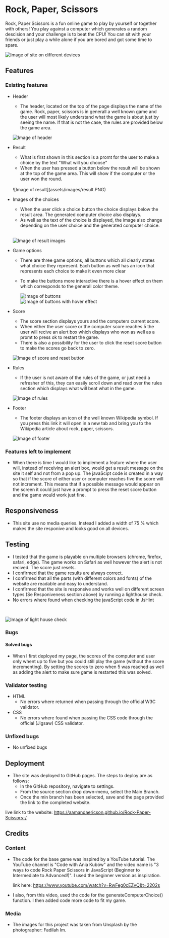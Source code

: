 # Rock, Paper, Scissors
Rock, Paper Scissors is a fun online game to play by yourself or together with others! You play against a computer which generates a random descision and your challenge is to beat the CPU! You can sit with your friends or just play a while alone if you are bored and got some time to spare. 

![Image of site on different devices](assets/images/am-I-responsive.PNG)

## Features
 ### Existing features
* Header
  * The header, located on the top of the page displays the name of the game. Rock, paper, scissors is in generall a well known game and the user will most likely understand what the game is about just by seeing the name. If that is not the case, the rules are provided below the game area. 
  
  ![Image of header](assets/images/header.PNG)

* Result
  * What is first shown in this section is a promt for the user to make a choice by the text "What will you choose"
  * When the user has pressed a button below the result will be shown at the top of the game area. This will show if the computer or the user won the round.
  <br>
  ![Image of result](assets/images/result.PNG)

* Images of the choices
  * When the user click a choice button the choice displays below the result area. The generated computer choice also displays.
  * As well as the text of the choice is displayed, the image also change depending on the user choice and the generated computer choice. 
  <br>

  ![Image of result images](assets/images/images-of-result.PNG)

* Game options
  * There are three game options, all buttons which all clearly states what choice they represent. Each button as well has an icon that represents each choice to make it even more clear
  * To make the buttons more interactive there is a hover effect on them which corresponds to the generall color theme.
     
    ![Image of buttons](assets/images/buttons.PNG)
    <br>
    ![Image of buttons with hover effect](assets/images/buttons-hover.PNG)

* Score 
  * The score section displays yours and the computers current score.
  * When either the user score or the computer score reaches 5 the user will recive an alert box which displays who won as well as a promt to press ok to restart the game. 
  * There is also a possibility for the user to click the reset score button to make the scores go back to zero.

  ![Image of score and reset button](assets/images/score.PNG)


* Rules
  * If the user is not aware of the rules of the game, or just need a refresher of this, they can easily scroll down and read over the rules section which displays what will beat what in the game. 

  ![Image of rules](assets/images/rules.PNG)

* Footer
  * The footer displays an icon of the well known Wikipedia symbol. If you press this link it will open in a new tab and bring you to the Wikipedia article about rock, paper, scissors. 

  ![Image of footer](assets/images/footer.PNG)

### Features left to implement
   * When there is time I would like to implement a feature where the user will, instead of receiving an alert box, would get a result message on the site it self and not from a pop up. The javaScipt code is created in a way so that if the score of either user or computer reaches five the score will not increment. This means that if a possible message would appear on the screen it could just have a prompt to press the reset score button and the game would work just fine. 

## Responsiveness 
   * This site use no media queries. Instead I added a width of 75 % which makes the site responive and looks good on all devices. 

## Testing
   * I tested that the game is playable on multiple browsers (chrome, firefox, safari, edge). The game works on Safari as well however the alert is not recived. The score just resets.
   * I confirmed that the game results are always correct. 
   * I confirmed that all the parts (with different colors and fonts) of the website are readable and easy to understand.
   * I confirmed that the site is responsive and works well on different screen types (Se Responiveness section above) by running a lighthouse check. 
   * No errors where found when checking the javaScript code in JsHint
   <br>

   ![Image of light house check](assets/images/lighthouse.PNG)

### Bugs 
  #### Solved bugs
   * When I first deployed my page, the scores of the computer and user only whent up to five but you could still play the game (without the score incrementing). By setting the scores to zero when 5 was reached as well as adding the alert to make sure game is restarted this was solved. 

### Validator testing
   * HTML 
     * No errors where returned when passing through the official W3C validator.
   * CSS 
     * No errors where found when passing the CSS code through the official (Jigsaw) CSS validator.  

### Unfixed bugs
   * No unfixed bugs

## Deployment
   * The site was deployed to GitHub pages. The steps to deploy are as follows:
     * In the GitHub repository, navigate to settings.
     * From the source section drop down-menu, select the Main Branch.
     * Once the min branch has been selected, save and the page provided the link to the completed website.

live link to the website: https://aamandaericson.github.io/Rock-Paper-Scissors-/

## Credits
### Content
  * The code for the base game was inspired by a YouTube tutorial. The YouTube channel is "Code with Ania Kubów" and the video name is "3 ways to code Rock Paper Scissors in JavaScript (Beginner to Intermediate to Advanced!)". I used the beginner version as inspiration. 

    link here: https://www.youtube.com/watch?v=RwFeg0cEZvQ&t=2202s
  * I also, from this video, used the code for the generateComputerChoice() function. I then added code more code to fit my game.
### Media
   * The images for this project was taken from Unsplash by the photographer: Fadilah Im.






